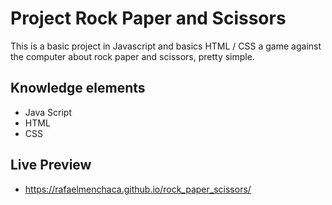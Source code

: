 
# Project Rock Paper and Scissors

This is a basic project in Javascript and basics HTML / CSS a game against the computer about rock paper and scissors, pretty simple.


## Knowledge elements

 - Java Script
 - HTML
 - CSS

 ## Live Preview
 - https://rafaelmenchaca.github.io/rock_paper_scissors/